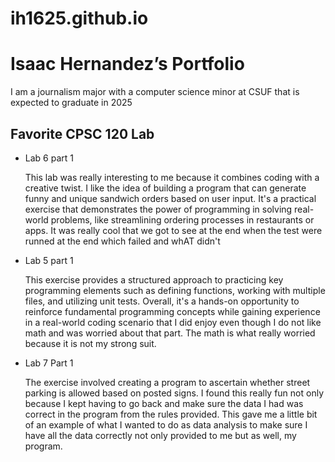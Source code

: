 # ih1625.github.io

# Isaac Hernandez’s Portfolio 

I am a journalism major with a computer science minor at CSUF that is expected to graduate in 2025

## Favorite CPSC 120 Lab


* Lab 6 part 1

  This lab was really interesting to me because it combines coding with a creative twist. I like the idea of building a program that can generate funny and unique sandwich orders based on user input. It's a practical exercise that demonstrates the power of programming in solving real-world problems, like streamlining ordering processes in restaurants or apps. It was really cool that we got to see at the end when the test were runned at the end which failed and whAT didn't 

* Lab 5 part 1

  This exercise provides a structured approach to practicing key programming elements such as defining functions, working with multiple files, and utilizing unit tests. Overall, it's a hands-on opportunity to reinforce fundamental programming concepts while gaining experience in a real-world coding scenario that I did enjoy even though I do not like math and was worried about that part. The math is what really worried because it is not my strong suit.
* Lab 7 Part 1 

  The exercise involved creating a program to ascertain whether street parking is allowed based on posted signs. I found this really fun not only because I kept having to go back and make sure the data I had was correct in the program from the rules provided. This gave me a little bit of an example of what I wanted to do as data analysis to make sure I have all the data correctly not only provided to me but as well, my program.
